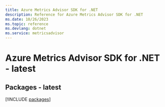```yaml
---
title: Azure Metrics Advisor SDK for .NET
description: Reference for Azure Metrics Advisor SDK for .NET
ms.date: 10/26/2023
ms.topic: reference
ms.devlang: dotnet
ms.service: metricsadvisor
---
```

# Azure Metrics Advisor SDK for .NET - latest
## Packages - latest
[!INCLUDE [packages](metrics-advisor-index.md)]